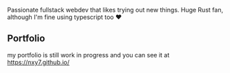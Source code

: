 Passionate fullstack webdev that likes trying out new things.
Huge Rust fan, although I'm fine using typescript too ❤️

## Portfolio
my portfolio is still work in progress and you can see it at https://nxy7.github.io/